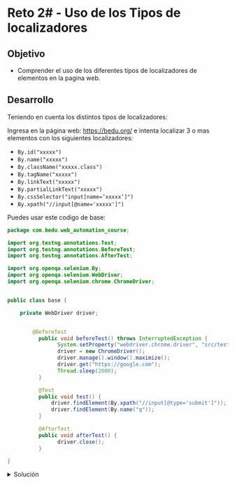 # Reto 2# - Uso de los Tipos de localizadores

## Objetivo

* Comprender el uso de los diferentes tipos de localizadores de elementos en la pagina web.

## Desarrollo

Teniendo en cuenta los distintos tipos de localizadores:

Ingresa en la página web: https://bedu.org/ e intenta localizar 3 o mas elementos con los siguientes localizadores:

- `By.id("xxxxx")`
- `By.name("xxxxx")`
- `By.className("xxxxx.class")`
- `By.tagName("xxxxx")`
- `By.linkText("xxxxx")`
- `By.partialLinkText("xxxxx")`
- `By.cssSelector("input[name=’xxxxx’]")`
- `By.xpath("//input[@name='xxxxx']")`


Puedes usar este codigo de base:

```Java
package com.bedu.web_automation_course;

import org.testng.annotations.Test;
import org.testng.annotations.BeforeTest;
import org.testng.annotations.AfterTest;

import org.openqa.selenium.By;
import org.openqa.selenium.WebDriver;
import org.openqa.selenium.chrome.ChromeDriver;


public class base {

	private WebDriver driver;


		@BeforeTest
		  public void beforeTest() throws InterruptedException {
				System.setProperty("webdriver.chrome.driver", "src/test/resources/webdrivers/chromedriver");
				driver = new ChromeDriver();
				driver.manage().window().maximize();
				driver.get("https://google.com");	
				Thread.sleep(2000);
		  }

		  @Test
		  public void test() {
			  driver.findElement(By.xpath("//input[@type='submit']"));
			  driver.findElement(By.name("q"));
		  }

		  @AfterTest
		  public void afterTest() {
			  	driver.close();
		  }

}
```

<details>
  <summary>Solución</summary>

  ```Java
package com.bedu.web_automation_course;

import org.testng.annotations.Test;
import org.testng.annotations.BeforeTest;
import org.testng.annotations.AfterTest;
import org.openqa.selenium.By;
import org.openqa.selenium.WebDriver;
import org.openqa.selenium.chrome.ChromeDriver;

public class base {

	private WebDriver driver;

	@BeforeTest
	public void beforeTest() throws InterruptedException {
		System.setProperty("webdriver.chrome.driver", "src/test/resources/webdrivers/chromedriver");
		driver = new ChromeDriver();
		driver.manage().window().maximize();
		driver.get("https://bedu.org/");
		Thread.sleep(2000);
	}

	@Test
	public void test() {
		driver.findElement(By.xpath("//button[contains(.,'Agendar Asesoría')]"));
		driver.findElement(By.linkText("Términos y condiciones"));
		driver.findElement(By.partialLinkText("Términos"));
	}

	@AfterTest
	public void afterTest() {
		driver.close();
	}
}
  ```

  </details>


